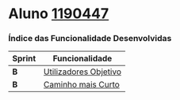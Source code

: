 **Aluno [1190447](./)**
========================

### Índice das Funcionalidade Desenvolvidas ###

| Sprint  | Funcionalidade                                                                                                                                                                      |
|---------|-------------------------------------------------------------------------------------------------------------------------------------------------------------------------------------|
|  **B**  | [Utilizadores Objetivo](UtilizadoresObjetivo/ProcessoEngenhariaFuncionalidade.md)                                                                                           |
|  **B**  | [Caminho mais Curto](CaminhoMaisCurto/ProcessoEngenhariaFuncionalidade.md)                                                                                           |
